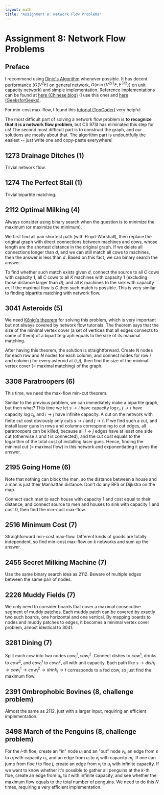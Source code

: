 ```yaml
---
layout: math
title: "Assignment 8: Network Flow Problems"
---
```


# Assignment 8: Network Flow Problems

## Preface

I recommend using [Dinic's Algorithm](https://en.wikipedia.org/wiki/Dinic's_algorithm) whenever possible. It has decent performance ($O(V^2E)$ on general network, $O(\min\lbrace V^{2/3}E,E^{3/2}\rbrace)$ on unit capacity network) and simple implementation. Reference implementations can be found at [here (Chinese blog)](http://blog.csdn.net/STILLxjy/article/details/52039069) (I use this one) and [here (GeeksforGeeks)](https://www.geeksforgeeks.org/dinics-algorithm-maximum-flow/).

For min-cost max-flow, I found this [tutorial (TopCoder)](https://www.topcoder.com/community/data-science/data-science-tutorials/minimum-cost-flow-part-one-key-concepts/) very helpful.

The most difficult part of solving a network flow problem is **to recognize that it is a network flow problem**, but CS 97SI has eliminated this step for us! The second most difficult part is to construct the graph, and our solutions are mostly about that. The algorithm part is undoubtfully the easiest -- just write one and copy-paste everywhere!

## 1273 Drainage Ditches (1) 

Trivial network flow.

## 1274 The Perfect Stall (1) 

Trivial bipartite matching.

## 2112 Optimal Milking (4)

Always consider using binary search when the question is to minimize the maximum (or maximize the minimum).

We first find all pair shortest path (with Floyd-Warshall), then replace the original graph with direct connections between machines and cows, whose length are the shortest distance in the original graph. If we delete all connections longer than $d$, and we can still match all cows to machines, then the answer is less than $d$. Based on this fact, we can binary search the answer.

To find whether such match exists given $d$, connect the source to all $C$ cows with capacity 1, all $C$ cows to all $K$ machines with capacity 1 (excluding those distance larger than $d$), and all $K$ machines to the sink with capacity $m$. If the maximal flow is $C$ then such match is possible. This is very similar to finding bipartite matching with network flow.

## 3041 Asteroids (5)

We need [Kőnig's theorem](https://en.wikipedia.org/wiki/K%C3%B6nig%27s_theorem_(graph_theory)) for solving this problem, which is very important but not always covered by network flow tutorials. The theorem says that the size of the minimal vertex cover (a set of vertices that all edges connects to some of them) of a bipartite graph equals to the size of its maximal matching.

After having this theorem, the solution is straightforward. Create $N$ nodes for each row and $N$ nodes for each column, and connect nodes for row $i$ and column $j$ for every asteroid at $(i,j)$, then find the size of the minimal vertex cover (= maximal matching) of the graph.

## 3308 Paratroopers (6)

This time, we need the max-flow min-cut theorem.

Similar to the previous problem, we can immediately make a bipartite graph, but then what? This time we let $s\rightarrow i$ have capacity $\log r_i$, $j\rightarrow t$ have capacity $\log c_j$, and $i\rightarrow j$ have infinite capacity. A cut on the network with finite cut cost obviously only cuts $s\rightarrow i$ and $j\rightarrow t$. If we find such a cut, and install laser guns in rows and columns corresponding to cut edges, all paratroopers can be killed, because all $i\rightarrow j$ edges have at least one side cut (otherwise $s$ and $t$ is connected), and the cut cost equals to the logarithm of the total cost of installing laser guns. Hence, finding the minimal cut (= maximal flow) in this network and exponentiating it gives the answer.

## 2195 Going Home (6) 

Note that nothing can block the man, so the distance between a house and a man is just their Manhattan distance. Don't do any BFS or Dijkstra on the map.

Connect each man to each house with capacity 1 and cost equal to their distance, and connect source to men and houses to sink with capacity 1 and cost 0, then find the min-cost max-flow.

## 2516 Minimum Cost (7) 

Straighforward min-cost max-flow. Different kinds of goods are totally independent, so find min-cost max-flow on $k$ networks and sum up the answer.

## 2455 Secret Milking Machine (7)

Use the same binary search idea as 2112. Beware of multiple edges between the same pair of nodes.

## 2226 Muddy Fields (7) 

We only need to consider boards that cover a maximal consecutive segment of muddy patches. Each muddy patch can be covered by exactly two such boards, one horizontal and one vertical. By mapping boards to nodes and muddy patches to edges, it becomes a minimal vertex cover problem, almost identical to 3041.

## 3281 Dining (7) 

Split each cow into two nodes $cow_i^1, cow_i^2$. Connect dishes to $cow^1$, drinks to $cow^2$, and $cow^1_i$ to $cow^2_i$, all with unit capacity. Each path like $s \rightarrow dish_i \rightarrow cow_i^1 \rightarrow cow_i^2 \rightarrow drink_i \rightarrow t$ corresponds to a fed cow, so just find the maximum flow.

## 2391 Ombrophobic Bovines (8, challenge problem)

Almost the same as 2112, just with a larger input, requiring an efficient implementation.

## 3498 March of the Penguins (8, challenge problem)

For the $i$-th floe, create an "in" node $u_i$ and an "out" node $v_i$, an edge from $s$ to $u_i$ with capacity $n_i$, and an edge from $u_i$ to $v_i$ with capacity $m_i$. If one can jump from floe $i$ to floe $j$, create an edge from $v_i$ to $u_j$ with infinite capacity. If we want to know whether it's possible to gather all penguins at the $k$-th floe, create an edge from $u_k$ to $t$ with infinite capacity, and see whether the maximum flow equals to the total number of penguins. We need to do this $N$ times, requiring a very efficient implementation.
